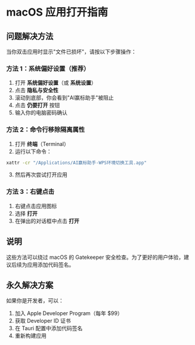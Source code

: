 # macOS 应用打开指南

## 问题解决方法

当你双击应用时显示"文件已损坏"，请按以下步骤操作：

### 方法 1：系统偏好设置（推荐）

1. 打开 **系统偏好设置**（或 **系统设置**）
2. 点击 **隐私与安全性**
3. 滚动到底部，你会看到"AI赢标助手"被阻止
4. 点击 **仍要打开** 按钮
5. 输入你的电脑密码确认

### 方法 2：命令行移除隔离属性

1. 打开 **终端**（Terminal）
2. 运行以下命令：

```bash
xattr -cr "/Applications/AI赢标助手-WPS环境切换工具.app"
```

3. 然后再次尝试打开应用

### 方法 3：右键点击

1. 右键点击应用图标
2. 选择 **打开**
3. 在弹出的对话框中点击 **打开**

## 说明

这些方法可以绕过 macOS 的 Gatekeeper 安全检查。为了更好的用户体验，建议后续为应用添加代码签名。

## 永久解决方案

如果你是开发者，可以：
1. 加入 Apple Developer Program（每年 $99）
2. 获取 Developer ID 证书
3. 在 Tauri 配置中添加代码签名
4. 重新构建应用